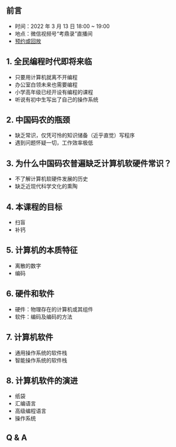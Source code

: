 ## 前言

- 时间：2022 年 3 月 13 日 18:00 ~ 19:00
- 地点：微信视频号“考鼎录”直播间
- [预约或回放](#/grand-finale)

		
## 1. 全民编程时代即将来临

* 只要用计算机就离不开编程
* 办公室白领未来也需要编程
* 小学高年级已经开设有编程的课程
* 听说有初中生写出了自己的操作系统

		
## 2. 中国码农的瓶颈

* 缺乏常识，仅凭可怜的知识储备（近乎直觉）写程序
* 遇到问题怀疑一切，工作效率极低

		
## 3. 为什么中国码农普遍缺乏计算机软硬件常识？

* 不了解计算机软硬件发展的历史
* 缺乏近现代科学文化的熏陶

		
## 4. 本课程的目标

* 扫盲
* 补钙

		
## 5. 计算机的本质特征

* 离散的数字
* 编码

		
## 6. 硬件和软件

* 硬件：物理存在的计算机或其组件
* 软件：编码及编码的方法

		
## 7. 计算机软件

* 通用操作系统的软件栈
* 智能操作系统的软件栈

		
## 8. 计算机软件的演进

* 纸袋
* 汇编语言
* 高级编程语言
* 操作系统

		
## Q & A

